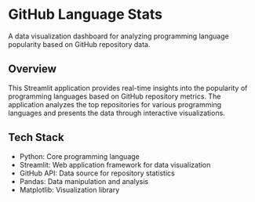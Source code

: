 # GitHub Language Stats

A data visualization dashboard for analyzing programming language popularity based on GitHub repository data.

## Overview
This Streamlit application provides real-time insights into the popularity of programming languages based on GitHub repository metrics. The application analyzes the top repositories for various programming languages and presents the data through interactive visualizations.


## Tech Stack
- Python: Core programming language
- Streamlit: Web application framework for data visualization
- GitHub API: Data source for repository statistics
- Pandas: Data manipulation and analysis
- Matplotlib: Visualization library
